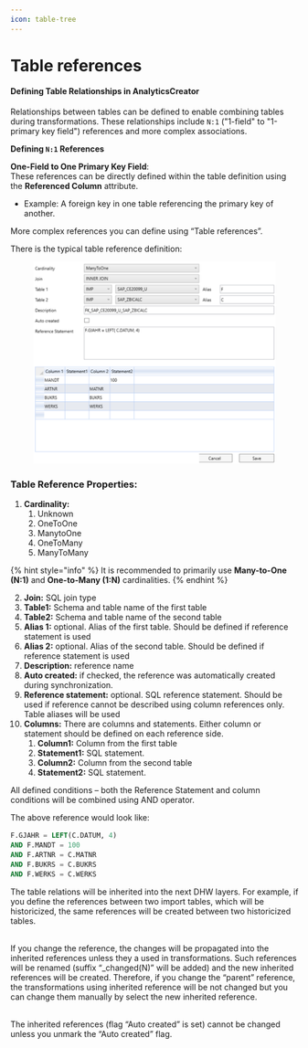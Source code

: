 ```yaml
---
icon: table-tree
---
```


# Table references

#### **Defining Table Relationships in AnalyticsCreator**

Relationships between tables can be defined to enable combining tables during transformations. These relationships include `N:1` ("1-field" to "1-primary key field") references and more complex associations.

**Defining `N:1` References**

**One-Field to One Primary Key Field**:\
These references can be directly defined within the table definition using the **Referenced Column** attribute.

* Example: A foreign key in one table referencing the primary key of another.

More complex references you can define using “Table references”.

There is the typical table reference definition:

<figure><img src="../../.gitbook/assets/image (10).png" alt=""><figcaption></figcaption></figure>

### Table Reference Properties:

1. **Cardinality:**&#x20;
   1. Unknown
   2. OneToOne
   3. ManytoOne
   4. OneToMany
   5. ManyToMany

{% hint style="info" %}
It is recommended to primarily use **Many-to-One (N:1)** and           **One-to-Many (1:N)** cardinalities.
{% endhint %}

2. **Join:** SQL join type
3. **Table1:** Schema and table name of the first table
4. **Table2:** Schema and table name of the second table
5. **Alias 1:** optional. Alias of the first table. Should be defined if reference statement is used
6. **Alias 2:** optional. Alias of the second table. Should be defined if reference statement is used
7. **Description:** reference name
8. **Auto created:** if checked, the reference was automatically created during synchronization.
9. **Reference statement:** optional. SQL reference statement. Should be used if reference cannot be described using column references only. Table aliases will be used
10. **Columns:** There are columns and statements. Either column or statement should be defined on each reference side.
    1. **Column1:** Column from the first table
    2. **Statement1:** SQL statement.
    3. **Column2:** Column from the second table
    4. **Statement2:** SQL statement.

All defined conditions – both the Reference Statement and column conditions will be combined using AND operator.&#x20;

The above reference would look like:

```sql
F.GJAHR = LEFT(C.DATUM, 4) 
AND F.MANDT = 100 
AND F.ARTNR = C.MATNR 
AND F.BUKRS = C.BUKRS 
AND F.WERKS = C.WERKS
```

The table relations will be inherited into the next DHW layers. For example, if you define the references between two import tables, which will be historicized, the same references will be created between two historicized tables.

\
If you change the reference, the changes will be propagated into the inherited references unless they a used in transformations. Such references will be renamed (suffix “\_changed(N)” will be added) and the new inherited references will be created. Therefore, if you change the “parent” reference, the transformations using inherited reference will be not changed but you can change them manually by select the new inherited reference.

\
The inherited references (flag “Auto created” is set) cannot be changed unless you unmark the “Auto created” flag.

